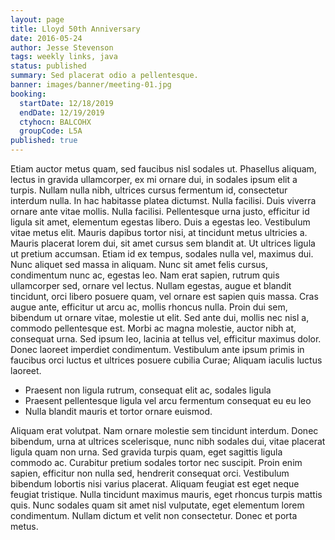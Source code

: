 ```yaml
---
layout: page
title: Lloyd 50th Anniversary
date: 2016-05-24
author: Jesse Stevenson
tags: weekly links, java
status: published
summary: Sed placerat odio a pellentesque.
banner: images/banner/meeting-01.jpg
booking:
  startDate: 12/18/2019
  endDate: 12/19/2019
  ctyhocn: BALCOHX
  groupCode: L5A
published: true
---
```

Etiam auctor metus quam, sed faucibus nisl sodales ut. Phasellus aliquam, lectus in gravida ullamcorper, ex mi ornare dui, in sodales ipsum elit a turpis. Nullam nulla nibh, ultrices cursus fermentum id, consectetur interdum nulla. In hac habitasse platea dictumst. Nulla facilisi. Duis viverra ornare ante vitae mollis. Nulla facilisi. Pellentesque urna justo, efficitur id ligula sit amet, elementum egestas libero. Duis a egestas leo. Vestibulum vitae metus elit. Mauris dapibus tortor nisi, at tincidunt metus ultricies a. Mauris placerat lorem dui, sit amet cursus sem blandit at. Ut ultrices ligula ut pretium accumsan.
Etiam id ex tempus, sodales nulla vel, maximus dui. Nunc aliquet sed massa in aliquam. Nunc sit amet felis cursus, condimentum nunc ac, egestas leo. Nam erat sapien, rutrum quis ullamcorper sed, ornare vel lectus. Nullam egestas, augue et blandit tincidunt, orci libero posuere quam, vel ornare est sapien quis massa. Cras augue ante, efficitur ut arcu ac, mollis rhoncus nulla. Proin dui sem, bibendum ut ornare vitae, molestie ut elit. Sed ante dui, mollis nec nisl a, commodo pellentesque est. Morbi ac magna molestie, auctor nibh at, consequat urna. Sed ipsum leo, lacinia at tellus vel, efficitur maximus dolor. Donec laoreet imperdiet condimentum. Vestibulum ante ipsum primis in faucibus orci luctus et ultrices posuere cubilia Curae; Aliquam iaculis luctus laoreet.

* Praesent non ligula rutrum, consequat elit ac, sodales ligula
* Praesent pellentesque ligula vel arcu fermentum consequat eu eu leo
* Nulla blandit mauris et tortor ornare euismod.

Aliquam erat volutpat. Nam ornare molestie sem tincidunt interdum. Donec bibendum, urna at ultrices scelerisque, nunc nibh sodales dui, vitae placerat ligula quam non urna. Sed gravida turpis quam, eget sagittis ligula commodo ac. Curabitur pretium sodales tortor nec suscipit. Proin enim sapien, efficitur non nulla sed, hendrerit consequat orci. Vestibulum bibendum lobortis nisi varius placerat. Aliquam feugiat est eget neque feugiat tristique. Nulla tincidunt maximus mauris, eget rhoncus turpis mattis quis. Nunc sodales quam sit amet nisl vulputate, eget elementum lorem condimentum. Nullam dictum et velit non consectetur. Donec et porta metus.
